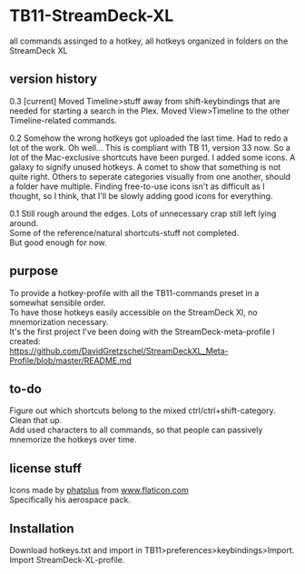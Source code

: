 # TB11-StreamDeck-XL
all commands assinged to a hotkey, all hotkeys organized in folders on the StreamDeck XL


## version history

0.3 [current]
Moved Timeline>stuff away from shift-keybindings that are needed for starting a search in the Plex.
Moved View>Timeline to the other Timeline-related commands.

0.2
Somehow the wrong hotkeys got uploaded the last time. Had to redo a lot of the work. Oh well...
This is compliant with TB 11, version 33 now. So a lot of the Mac-exclusive shortcuts have been purged.
I added some icons.  A galaxy to signify unused hotkeys. A comet to show that something is not quite right.
Others to seperate categories visually from one another, should a folder have multiple.
Finding free-to-use icons isn't as difficult as I thought, so I think, that I'll be slowly adding good icons for everything.


0.1
Still rough around the edges. Lots of unnecessary crap still left lying around.  
Some of the reference/natural shortcuts-stuff not completed.  
But good enough for now.  

## purpose
To provide a hotkey-profile with all the TB11-commands preset in a somewhat sensible order.  
To have those hotkeys easily accessible on the StreamDeck Xl, no mnemorization necessary.  
It's the first project I've been doing with the StreamDeck-meta-profile I created:  
https://github.com/DavidGretzschel/StreamDeckXL_Meta-Profile/blob/master/README.md


## to-do
Figure out which shortcuts belong to the mixed ctrl/ctrl+shift-category. Clean that up.  
Add used characters to all commands, so that people can passively mnemorize the hotkeys over time.  

## license stuff
<div>Icons made by <a href="https://www.flaticon.com/authors/phatplus" title="phatplus">phatplus</a> from <a href="https://www.flaticon.com/" title="Flaticon">www.flaticon.com</a></div>
Specifically his aerospace pack.

## Installation
Download hotkeys.txt and import in TB11>preferences>keybindings>Import.  
Import StreamDeck-XL-profile.
